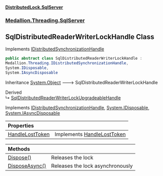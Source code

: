 #### [DistributedLock.SqlServer](README.md 'README')
### [Medallion.Threading.SqlServer](Medallion.Threading.SqlServer.md 'Medallion.Threading.SqlServer')

## SqlDistributedReaderWriterLockHandle Class

Implements [IDistributedSynchronizationHandle](https://github.com/madelson/DistributedLock/tree/default-documentation/docs/api/DistributedLock.Core/IDistributedSynchronizationHandle.md 'Medallion.Threading.IDistributedSynchronizationHandle')

```csharp
public abstract class SqlDistributedReaderWriterLockHandle :
Medallion.Threading.IDistributedSynchronizationHandle,
System.IDisposable,
System.IAsyncDisposable
```

Inheritance [System.Object](https://docs.microsoft.com/en-us/dotnet/api/System.Object 'System.Object') &#129106; SqlDistributedReaderWriterLockHandle

Derived  
&#8627; [SqlDistributedReaderWriterLockUpgradeableHandle](SqlDistributedReaderWriterLockUpgradeableHandle.md 'Medallion.Threading.SqlServer.SqlDistributedReaderWriterLockUpgradeableHandle')

Implements [IDistributedSynchronizationHandle](https://github.com/madelson/DistributedLock/tree/default-documentation/docs/api/DistributedLock.Core/IDistributedSynchronizationHandle.md 'Medallion.Threading.IDistributedSynchronizationHandle'), [System.IDisposable](https://docs.microsoft.com/en-us/dotnet/api/System.IDisposable 'System.IDisposable'), [System.IAsyncDisposable](https://docs.microsoft.com/en-us/dotnet/api/System.IAsyncDisposable 'System.IAsyncDisposable')

| Properties | |
| :--- | :--- |
| [HandleLostToken](SqlDistributedReaderWriterLockHandle.HandleLostToken.md 'Medallion.Threading.SqlServer.SqlDistributedReaderWriterLockHandle.HandleLostToken') | Implements [HandleLostToken](https://github.com/madelson/DistributedLock/tree/default-documentation/docs/api/DistributedLock.Core/IDistributedSynchronizationHandle.HandleLostToken.md 'Medallion.Threading.IDistributedSynchronizationHandle.HandleLostToken') |

| Methods | |
| :--- | :--- |
| [Dispose()](SqlDistributedReaderWriterLockHandle.Dispose().md 'Medallion.Threading.SqlServer.SqlDistributedReaderWriterLockHandle.Dispose()') | Releases the lock |
| [DisposeAsync()](SqlDistributedReaderWriterLockHandle.DisposeAsync().md 'Medallion.Threading.SqlServer.SqlDistributedReaderWriterLockHandle.DisposeAsync()') | Releases the lock asynchronously |
